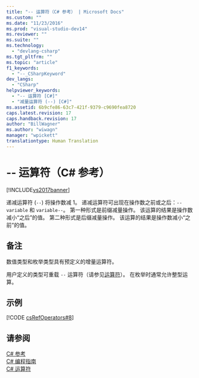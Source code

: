 ```yaml
---
title: "-- 运算符（C# 参考） | Microsoft Docs"
ms.custom: ""
ms.date: "11/23/2016"
ms.prod: "visual-studio-dev14"
ms.reviewer: ""
ms.suite: ""
ms.technology: 
  - "devlang-csharp"
ms.tgt_pltfrm: ""
ms.topic: "article"
f1_keywords: 
  - "--_CSharpKeyword"
dev_langs: 
  - "CSharp"
helpviewer_keywords: 
  - "-- 运算符 [C#]"
  - "减量运算符 (--) [C#]"
ms.assetid: 6b9cfe86-63c7-421f-9379-c9690fea8720
caps.latest.revision: 17
caps.handback.revision: 17
author: "BillWagner"
ms.author: "wiwagn"
manager: "wpickett"
translationtype: Human Translation
---
```

# -- 运算符（C# 参考）
[!INCLUDE[vs2017banner](../../../csharp/includes/vs2017banner.md)]

递减运算符 \(`--`\) 将操作数减 1。  递减运算符可出现在操作数之前或之后：`--variable` 和 `variable--`。  第一种形式是前缀减量操作。  该运算的结果是操作数减小“之后”的值。  第二种形式是后缀减量操作。  该运算的结果是操作数减小“之前”的值。  
  
## 备注  
 数值类型和枚举类型具有预定义的增量运算符。  
  
 用户定义的类型可重载 `--` 运算符（请参见[运算符](../../../csharp/language-reference/keywords/operator.md)）。  在枚举时通常允许整型运算。  
  
## 示例  
 [!CODE [csRefOperators#8](../CodeSnippet/VS_Snippets_VBCSharp/csrefOperators#8)]  
  
## 请参阅  
 [C\# 参考](../../../csharp/language-reference/index.md)   
 [C\# 编程指南](../../../csharp/programming-guide/index.md)   
 [C\# 运算符](../../../csharp/language-reference/operators/index.md)